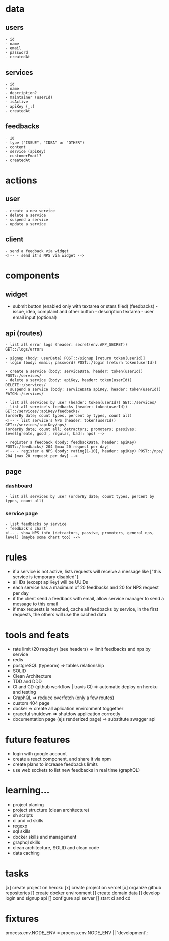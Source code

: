 # data

## users

    - id
    - name
    - email
    - password
    - createdAt

## services

    - id
    - name
    - description?
    - maintainer (userId)
    - isActive
    - apiKey (_:)
    - createdAt

<!-- - allowedURLs  https://dev.mysql.com/doc/refman/5.7/en/json.html -->

## feedbacks

    - id
    - type ("ISSUE", "IDEA" or "OTHER")
    - content
    - service (apiKey)
    - customerEmail?
    - createdAt

<!-- ## NPS

    - id
    - service (apiKey)
    - rating [1 - 10]
    - createdAt -->

# actions

## user

    - create a new service
    - delete a service
    - suspend a service
    - update a service

## client

    - send a feedback via widget
    <!-- - send it's NPS via widget -->

# components

## widget

<!-- - two tabs (NPS and feedbacks) -->

- submit button (enabled only with textarea or stars filed)
  <!-- (nps) - 10 stars to fill -->
  (feedbacks) - issue, idea, complaint and other button - description textarea - user email input (optional)

## api (routes)

    - list all error logs (header: secret(env.APP_SECRET)) GET::/logs/errors

    - signup (body: userData) POST::/signup [return token(userId)]
    - login (body: email; password) POST::/login [return token(userId)]

    - create a service (body: serviceData, header: token(userId)) POST::/services/
    - delete a service (body: apiKey, header: token(userId)) DELETE::/services/
    - suspend a service (body: serviceData apiKey, header: token(userId)) PATCH::/services/

    - list all services by user (header: token(userId)) GET::/services/
    - list all service's feedbacks (header: token(userId)) GET::/services/:apiKey/feedbacks/
    (orderBy date; count types, percent by types, count all)
    <!-- - list service's NPS (header: token(userId)) GET::/services/:apiKey/nps/
    (orderBy date; count all; detractors; promoters; passives; level[greate, good , regular, bad]; nps) -->

    - register a feedback (body: feedbackData, header: apiKey) POST::/feedbacks/ 204 [max 20 request per day]
    <!-- - register a NPS (body: rating[1-10], header: apiKey) POST::/nps/ 204 [max 20 request per day] -->

<!-- - list all feedbacks by adm (userId) (orderBy date; count types) -->

## page

### dashboard

    - list all services by user (orderBy date; count types, percent by types, count all)

<!-- - average of NPS feebacks -->

### service page

    - list feedbacks by service
    - feedback's chart
    <!-- - show NPS info (detractors, passive, promoters, general nps, level) (maybe some chart too) -->

# rules

- if a service is not active, lists requests will receive a message like ["this service is temporary disabled"]
- all IDs (except apiKey) will be UUIDs
- each service has a maximum of 20 feedbacks and 20 for NPS request per day
- if the client send a feedback with email, allow service manager to send a message to this email
- if max requests is reached, cache all feedbacks by service, in the first requests, the others will use the cached data

# tools and feats

- rate limit (20 req/day) (see headers) => limit feedbacks and nps by service
- redis
- postgreSQL (typeorm) => tables relationship
- SOLID
- Clean Architecture
- TDD and DDD
- CI and CD (github workflow | travis CI) => automatic deploy on heroku and testing
- GraphQL => reduce overfetch (only a few routes)
- custom 404 page
- docker => create all aplication environment toggether
- graceful shutdown => shutdow application correctly
- documentation page (ejs renderized page) => substitute swagger api

# future features

- login with google account
- create a react component, and share it via npm
- create plans to increase feedbacks limits
- use web sockets to list new feedbacks in real time (graphQL)

# learning...

- project planing
- project structure (clean architecture)
- sh scripts
- ci and cd skills
- regexp
- sql skills
- docker skills and management
- graphql skills
- clean architecture, SOLID and clean code
- data caching

# tasks

[x] create project on heroku
[x] create project on vercel
[x] organize github repositories
[] create docker environment
[] create domain data
[] develop login and signup api
[] configure api server
[] start ci and cd

# fixtures

process.env.NODE_ENV = process.env.NODE_ENV || 'development';
